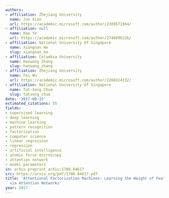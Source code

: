 ```yaml
---
authors:
- affiliation: Zhejiang University
  name: Jun Xiao
  url: https://academic.microsoft.com/author/2309571964/
- affiliation: null
  name: Hao Ye
  url: https://academic.microsoft.com/author/2746096226/
- affiliation: National University Of Singapore
  name: Xiangnan He
  slug: xiangnan_he
- affiliation: Columbia University
  name: Hanwang Zhang
  slug: hanwang_zhang
- affiliation: Zhejiang University
  name: Fei Wu
  url: https://academic.microsoft.com/author/2266924332/
- affiliation: National University Of Singapore
  name: Tat-Seng Chua
  slug: tatseng_chua
date: '2017-08-15'
estimated_citations: 55
fields:
- supervised learning
- deep learning
- machine learning
- pattern recognition
- factorization
- computer science
- linear regression
- regression
- artificial intelligence
- atomic force microscopy
- attention network
- model parameters
in: arXiv preprint arXiv:1708.04617
src: https://arxiv.org/pdf/1708.04617.pdf
title: 'Attentional Factorization Machines: Learning the Weight of Feature Interactions
  via Attention Networks'
year: 2017
---
```

